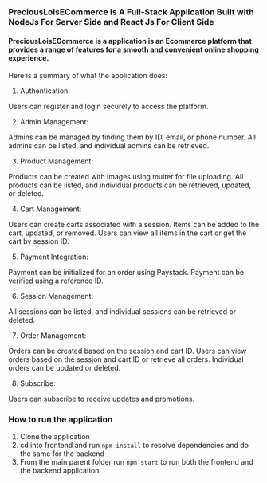 ### PreciousLoisECommerce Is A Full-Stack Application Built with NodeJs For Server Side and React Js For Client Side
#### PreciousLoisECommerce is a application is an Ecommerce platform that provides a range of features for a smooth and convenient online shopping experience.

 Here is a summary of what the application does:

1. Authentication:

Users can register and login securely to access the platform.

2. Admin Management:

Admins can be managed by finding them by ID, email, or phone number.
All admins can be listed, and individual admins can be retrieved.

3. Product Management:

Products can be created with images using multer for file uploading.
All products can be listed, and individual products can be retrieved, updated, or deleted.

4. Cart Management:

Users can create carts associated with a session.
Items can be added to the cart, updated, or removed.
Users can view all items in the cart or get the cart by session ID.

5. Payment Integration:

Payment can be initialized for an order using Paystack.
Payment can be verified using a reference ID.

6. Session Management:

All sessions can be listed, and individual sessions can be retrieved or deleted.

7. Order Management:

Orders can be created based on the session and cart ID.
Users can view orders based on the session and cart ID or retrieve all orders.
Individual orders can be updated or deleted.

8. Subscribe:

Users can subscribe to receive updates and promotions.

### How to run the application
1. Clone the application
2. cd into frontend and run `npm install` to resolve dependencies and do the same for the backend 
3. From the main parent folder run `npm start` to run both the frontend and the backend application
